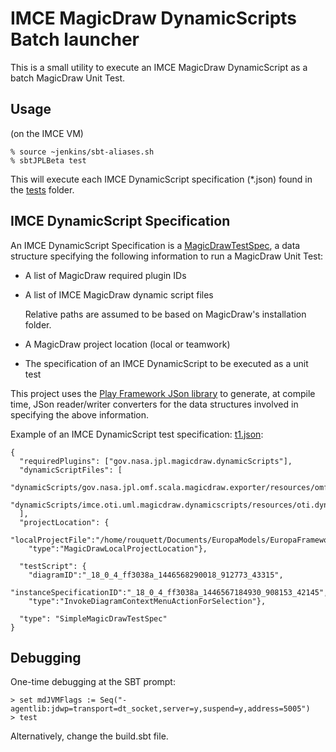 # IMCE MagicDraw DynamicScripts Batch launcher

This is a small utility to execute an IMCE MagicDraw DynamicScript as a batch MagicDraw Unit Test.

## Usage

(on the IMCE VM)

```
% source ~jenkins/sbt-aliases.sh
% sbtJPLBeta test
```

This will execute each IMCE DynamicScript specification (*.json) found in the [tests](tests) folder.

## IMCE DynamicScript Specification

An IMCE DynamicScript Specification is
a [MagicDrawTestSpec](src/test/scala/gov/nasa/jpl/imce/magicdraw/dynamicscripts/batch/json/MagicDrawTestSpec.scala),
a data structure specifying the following information to run a MagicDraw Unit Test:
 - A list of MagicDraw required plugin IDs
 - A list of IMCE MagicDraw dynamic script files

   Relative paths are assumed to be based on MagicDraw's installation folder.

 - A MagicDraw project location (local or teamwork)

 - The specification of an IMCE DynamicScript to be executed as a unit test


This project uses the [Play Framework JSon library](https://www.playframework.com/documentation/2.5.x/ScalaJson) to
generate, at compile time, JSon reader/writer converters for the data structures involved in
specifying the above information.

Example of an IMCE DynamicScript test specification: [t1.json](tests/t1.json):

```
{
  "requiredPlugins": ["gov.nasa.jpl.magicdraw.dynamicScripts"],
  "dynamicScriptFiles": [
    "dynamicScripts/gov.nasa.jpl.omf.scala.magicdraw.exporter/resources/omf.exporter.dynamicScripts",
    "dynamicScripts/imce.oti.uml.magicdraw.dynamicscripts/resources/oti.dynamicScripts"
  ],
  "projectLocation": {
    "localProjectFile":"/home/rouquett/Documents/EuropaModels/EuropaFrameworkOTI.mdzip",
    "type":"MagicDrawLocalProjectLocation"},

  "testScript": {
    "diagramID":"_18_0_4_ff3038a_1446568290018_912773_43315",
    "instanceSpecificationID":"_18_0_4_ff3038a_1446567184930_908153_42145",
    "type":"InvokeDiagramContextMenuActionForSelection"},

  "type": "SimpleMagicDrawTestSpec"
}
```

## Debugging

One-time debugging at the SBT prompt:

```
> set mdJVMFlags := Seq("-agentlib:jdwp=transport=dt_socket,server=y,suspend=y,address=5005")
> test
```

Alternatively, change the build.sbt file.